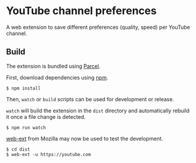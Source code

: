 # YouTube channel preferences
A web extension to save different preferences (quality, speed) per YouTube channel.

## Build
The extension is bundled using [Parcel](https://github.com/parcel-bundler/parcel).

First, download dependencies using [npm](https://github.com/npm/cli).

```
$ npm install
```

Then, `watch` or `build` scripts can be used for development or release.

`watch` will build the extension in the `dist` directory and automatically rebuild it once a file change is detected.

```
$ npm run watch
```

[web-ext](https://github.com/mozilla/web-ext) from Mozilla may now be used to test the development.

```
$ cd dist
$ web-ext -u https://youtube.com
```
